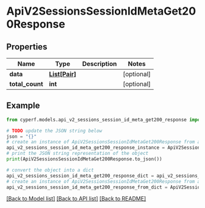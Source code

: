 # ApiV2SessionsSessionIdMetaGet200Response


## Properties

Name | Type | Description | Notes
------------ | ------------- | ------------- | -------------
**data** | [**List[Pair]**](Pair.md) |  | [optional] 
**total_count** | **int** |  | [optional] 

## Example

```python
from cyperf.models.api_v2_sessions_session_id_meta_get200_response import ApiV2SessionsSessionIdMetaGet200Response

# TODO update the JSON string below
json = "{}"
# create an instance of ApiV2SessionsSessionIdMetaGet200Response from a JSON string
api_v2_sessions_session_id_meta_get200_response_instance = ApiV2SessionsSessionIdMetaGet200Response.from_json(json)
# print the JSON string representation of the object
print(ApiV2SessionsSessionIdMetaGet200Response.to_json())

# convert the object into a dict
api_v2_sessions_session_id_meta_get200_response_dict = api_v2_sessions_session_id_meta_get200_response_instance.to_dict()
# create an instance of ApiV2SessionsSessionIdMetaGet200Response from a dict
api_v2_sessions_session_id_meta_get200_response_from_dict = ApiV2SessionsSessionIdMetaGet200Response.from_dict(api_v2_sessions_session_id_meta_get200_response_dict)
```
[[Back to Model list]](../README.md#documentation-for-models) [[Back to API list]](../README.md#documentation-for-api-endpoints) [[Back to README]](../README.md)



